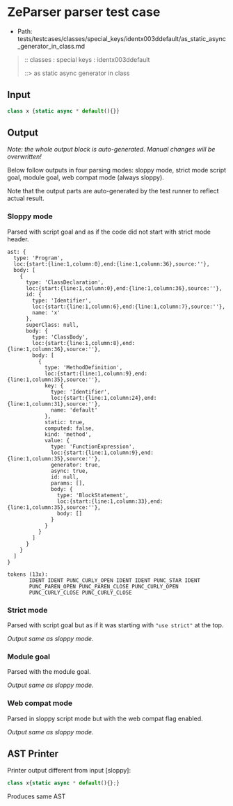 # ZeParser parser test case

- Path: tests/testcases/classes/special_keys/identx003ddefault/as_static_async_generator_in_class.md

> :: classes : special keys : identx003ddefault
>
> ::> as static async generator in class

## Input

`````js
class x {static async * default(){}}
`````

## Output

_Note: the whole output block is auto-generated. Manual changes will be overwritten!_

Below follow outputs in four parsing modes: sloppy mode, strict mode script goal, module goal, web compat mode (always sloppy).

Note that the output parts are auto-generated by the test runner to reflect actual result.

### Sloppy mode

Parsed with script goal and as if the code did not start with strict mode header.

`````
ast: {
  type: 'Program',
  loc:{start:{line:1,column:0},end:{line:1,column:36},source:''},
  body: [
    {
      type: 'ClassDeclaration',
      loc:{start:{line:1,column:0},end:{line:1,column:36},source:''},
      id: {
        type: 'Identifier',
        loc:{start:{line:1,column:6},end:{line:1,column:7},source:''},
        name: 'x'
      },
      superClass: null,
      body: {
        type: 'ClassBody',
        loc:{start:{line:1,column:8},end:{line:1,column:36},source:''},
        body: [
          {
            type: 'MethodDefinition',
            loc:{start:{line:1,column:9},end:{line:1,column:35},source:''},
            key: {
              type: 'Identifier',
              loc:{start:{line:1,column:24},end:{line:1,column:31},source:''},
              name: 'default'
            },
            static: true,
            computed: false,
            kind: 'method',
            value: {
              type: 'FunctionExpression',
              loc:{start:{line:1,column:9},end:{line:1,column:35},source:''},
              generator: true,
              async: true,
              id: null,
              params: [],
              body: {
                type: 'BlockStatement',
                loc:{start:{line:1,column:33},end:{line:1,column:35},source:''},
                body: []
              }
            }
          }
        ]
      }
    }
  ]
}

tokens (13x):
       IDENT IDENT PUNC_CURLY_OPEN IDENT IDENT PUNC_STAR IDENT
       PUNC_PAREN_OPEN PUNC_PAREN_CLOSE PUNC_CURLY_OPEN
       PUNC_CURLY_CLOSE PUNC_CURLY_CLOSE
`````

### Strict mode

Parsed with script goal but as if it was starting with `"use strict"` at the top.

_Output same as sloppy mode._

### Module goal

Parsed with the module goal.

_Output same as sloppy mode._

### Web compat mode

Parsed in sloppy script mode but with the web compat flag enabled.

_Output same as sloppy mode._

## AST Printer

Printer output different from input [sloppy]:

````js
class x{static async * default(){};}
````

Produces same AST
